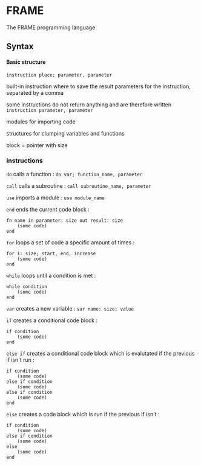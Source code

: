 # FRAME
The FRAME programming language

## Syntax
#### Basic structure
`instruction place; parameter, parameter`

built-in instruction
where to save the result
parameters for the instruction, separated by a comma

some instructions do not return anything and are therefore written `instruction parameter, parameter`

modules for importing code

structures for clumping variables and functions

block = pointer with size

### Instructions
`do` calls a function : `do var; function_name, parameter`

`call` calls a subroutine : `call subroutine_name, parameter`

`use` imports a module : `use module_name`

`end` ends the current code block :

    fn name in parameter: size out result: size
        (some code)
    end

`for` loops a set of code a specific amount of times : 

    for i: size; start, end, increase
        (some code)
    end

`while` loops until a condition is met : 

    while condition
        (some code)
    end

`var` creates a new variable : `var name: size; value`

`if` creates a conditional code block : 

    if condition
        (some code)
    end
    
`else if` creates a conditional code block which is evalutated if the previous if isn't run :

    if condition
        (some code)
    else if condition
        (some code)
    else if condition
        (some code)
    end
        
`else` creates a code block which is run if the previous if isn't :

    if condition
        (some code)
    else if condition
        (some code)
    else
        (some code)
    end
    
